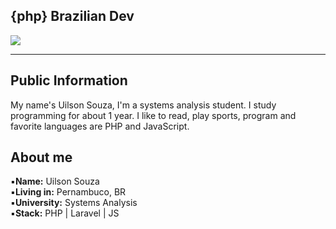## {php} Brazilian Dev
<a> 
</a>
   <a href="https://www.linkedin.com/in/uilson-souza-566a53164/" target="_blank"> 
   <img src="https://img.shields.io/badge/-LinkedIn-%230077B5?style=for-the-badge&logo=linkedin&logoColor=white" target="_blank">
</a>
<hr>

## Public Information

My name's Uilson Souza, I'm a systems analysis student. I study programming for about 1 year. I like to read, play sports, program and favorite languages are PHP and JavaScript.


## About me

▪**Name:** Uilson Souza
<br>
▪**Living in:** Pernambuco, BR
<br>
▪**University:** Systems Analysis
<br>
▪**Stack:** PHP | Laravel | JS
<br>
